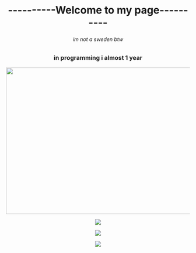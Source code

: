 <div align=center>
  <h1 align=center>----------Welcome to my page----------</h1>
<h6>im not a sweden btw</h6>
<h3 align=center>in programming i almost 1 year</h3>
<img src="https://i.pinimg.com/736x/b3/fc/ce/b3fccecc20923e597b03c154c9b42d58.jpg" height=400px, width=1020px> 
  
![](https://github-profile-summary-cards.vercel.app/api/cards/profile-details?username=Popich-nad&theme=solarized_dark)


![](https://github-profile-summary-cards.vercel.app/api/cards/stats?username=Popich-nad&theme=solarized_dark)


![](https://github-profile-summary-cards.vercel.app/api/cards/productive-time?username=Popich-nad&theme=solarized_dark)
</div>
